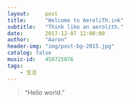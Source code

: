 ```yaml
---
layout:     post
title:      "Welcome to AeroliTh.ink"
subtitle:   "Think like an aerolith."
date:       2017-12-07 12:00:00
author:     "Aaron"
header-img: "img/post-bg-2015.jpg"
catalog: false
music-id:   458725076
tags:
    - 生活
---
```


> “Hello world.”





